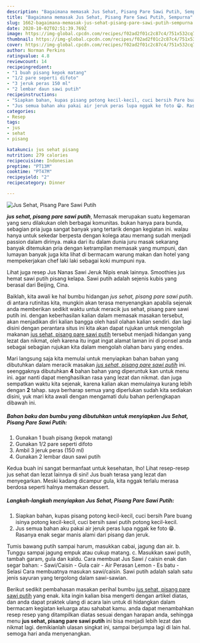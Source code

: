 ```yaml
---
description: "Bagaimana memasak Jus Sehat, Pisang Pare Sawi Putih, Sempurna"
title: "Bagaimana memasak Jus Sehat, Pisang Pare Sawi Putih, Sempurna"
slug: 1662-bagaimana-memasak-jus-sehat-pisang-pare-sawi-putih-sempurna
date: 2020-10-02T02:51:39.769Z
image: https://img-global.cpcdn.com/recipes/f02ad2f01c2c87c4/751x532cq70/jus-sehat-pisang-pare-sawi-putih-foto-resep-utama.jpg
thumbnail: https://img-global.cpcdn.com/recipes/f02ad2f01c2c87c4/751x532cq70/jus-sehat-pisang-pare-sawi-putih-foto-resep-utama.jpg
cover: https://img-global.cpcdn.com/recipes/f02ad2f01c2c87c4/751x532cq70/jus-sehat-pisang-pare-sawi-putih-foto-resep-utama.jpg
author: Norman Perkins
ratingvalue: 4.8
reviewcount: 14
recipeingredient:
- "1 buah pisang kepok matang"
- "1/2 pare seperti difoto"
- "3 jeruk peras 150 ml"
- "2 lembar daun sawi putih"
recipeinstructions:
- "Siapkan bahan, kupas pisang potong kecil-kecil, cuci bersih Pare buang isinya potong kecil-kecil, cuci bersih sawi putih potong kecil-kecil."
- "Jus semua bahan aku pakai air jeruk peras lupa nggak ke foto 😁. Rasanya enak segar manis alami dari pisang dan jeruk."
categories:
- Resep
tags:
- jus
- sehat
- pisang

katakunci: jus sehat pisang 
nutrition: 279 calories
recipecuisine: Indonesian
preptime: "PT13M"
cooktime: "PT47M"
recipeyield: "2"
recipecategory: Dinner

---
```



![Jus Sehat, Pisang Pare Sawi Putih](https://img-global.cpcdn.com/recipes/f02ad2f01c2c87c4/751x532cq70/jus-sehat-pisang-pare-sawi-putih-foto-resep-utama.jpg)

<b><i>jus sehat, pisang pare sawi putih</i></b>, Memasak merupakan suatu kegemaran yang seru dilakukan oleh berbagai komunitas. bukan hanya para bunda, sebagian pria juga sangat banyak yang tertarik dengan kegiatan ini. walau hanya untuk sekedar berpesta dengan kolega atau memang sudah menjadi passion dalam dirinya. maka dari itu dalam dunia juru masak sekarang banyak ditemukan pria dengan ketrampilan memasak yang mumpuni, dan lumayan banyak juga kita lihat di bermacam warung makan dan hotel yang mempekerjakan chef laki laki sebagai koki mumpuni nya.

Lihat juga resep Jus Nanas Sawi Jeruk Nipis enak lainnya. Smoothies jus hemat sawi putih pisang kelapa. Sawi putih adalah sejenis kubis yang berasal dari Beijing, Cina.

Baiklah, kita awali ke hal bumbu hidangan <i>jus sehat, pisang pare sawi putih</i>. di antara rutinitas kita, mungkin akan terasa menyenangkan apabila sejenak anda memberikan sedikit waktu untuk meracik jus sehat, pisang pare sawi putih ini. dengan keberhasilan kalian dalam memasak masakan tersebut, akan menjadikan diri kalian bangga oleh hasil olahan kalian sendiri. dan lagi disini dengan perantara situs ini kita akan dapat rujukan untuk mengolah makanan <u>jus sehat, pisang pare sawi putih</u> tersebut menjadi hidangan yang lezat dan nikmat, oleh karena itu ingat ingat alamat laman ini di ponsel anda sebagai sebagian rujukan kita dalam mengolah olahan baru yang endes.


Mari langsung saja kita memulai untuk menyiapkan bahan bahan yang dibutuhkan dalam meracik masakan <u><i>jus sehat, pisang pare sawi putih</i></u> ini. seenggaknya dibutuhkan <b>4</b> bahan bahan yang diperuntuk kan untuk menu ini. agar nanti dapat menghasilkan rasa yang lezat dan nikmat. dan juga sempatkan waktu kita sejenak, karena kalian akan memulainya kurang lebih dengan <b>2</b> tahap. saya berharap semua yang diperlukan sudah kita sediakan disini, yuk mari kita awali dengan mengamati dulu bahan perlengkapan dibawah ini.

<!--inarticleads1-->

##### Bahan baku dan bumbu yang dibutuhkan untuk menyiapkan Jus Sehat, Pisang Pare Sawi Putih:

1. Gunakan 1 buah pisang (kepok matang)
1. Gunakan 1/2 pare seperti difoto
1. Ambil 3 jeruk peras (150 ml)
1. Gunakan 2 lembar daun sawi putih


Kedua buah ini sangat bermanfaat untuk kesehatan, lho! Lihat resep-resep jus sehat dan lezat lainnya di sini! Jus buah terasa yang lezat dan menyegarkan. Meski kadang dicampur gula, kita nggak terlalu merasa berdosa seperti halnya memakan dessert. 

<!--inarticleads2-->

##### Langkah-langkah menyiapkan Jus Sehat, Pisang Pare Sawi Putih:

1. Siapkan bahan, kupas pisang potong kecil-kecil, cuci bersih Pare buang isinya potong kecil-kecil, cuci bersih sawi putih potong kecil-kecil.
1. Jus semua bahan aku pakai air jeruk peras lupa nggak ke foto 😁. Rasanya enak segar manis alami dari pisang dan jeruk.


Tumis bawang putih sampai harum, masukkan cabai, jagung dan air. b. Tunggu sampai jagung empuk atau cukup matang. c. Masukkan sawi putih, tambah garam, gula dan kaldu. Cara membuat Jus Sawi / caisin enak dan segar bahan: - Sawi/Caisin - Gula cair - Air Perasan Lemon - Es batu - Selasi Cara membuatnya masukan sawi/caisin. Sawi putih adalah salah satu jenis sayuran yang tergolong dalam sawi-sawian. 

Berikut sedikit pembahasan masakan perihal bumbu <u>jus sehat, pisang pare sawi putih</u> yang enak. kita ingin kalian bisa mengerti dengan artikel diatas, dan anda dapat praktek ulang di acara lain untuk di hidangkan dalam bermacam kegiatan keluarga atau sahabat kamu. anda dapat menambahkan resep resep yang ditampilkan diatas sesuai dengan harapan anda, sehingga menu <b>jus sehat, pisang pare sawi putih</b> ini bisa menjadi lebih lezat dan nikmat lagi. demikianlah ulasan singkat ini, sampai berjumpa lagi di lain hal. semoga hari anda menyenangkan.

